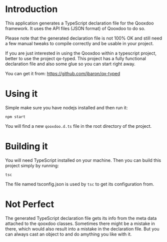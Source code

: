 Introduction
============
This application generates a TypeScript declaration file for the Qooxdoo framework. It uses the API files (JSON format) 
of Qooxdoo to do so.

Please note that the generated declaration file is not 100% OK and still need a few manual tweaks to compile correctly 
and be usable in your project.

If you are just interested in using the Qooxdoo within a typescript project, better to use the project
qx-typed. This project has a fully functional declaration file and also some glue so you can start right away.

You can get it from: https://github.com/jbaron/qx-typed


Using it
=========
Simple make sure you have nodejs installed and then run it:

```
npm start
```

You will find a new `qooxdoo.d.ts` file in the root directory of the project. 


Building it
============
You will need TypeScript installed on your machine. Then you can build this project simply by running:

```
tsc 
```

The file named tsconfig.json is used by `tsc` to get its configuration from.


Not Perfect
===========
The generated TypeScript declaration file gets its info from the meta data attached to the qooxdoo classes. Sometimes there might be a mistake in there, which would also result into a mistake in the declaration file. 
But you can always cast an object to <any> and do amything you like with it.
